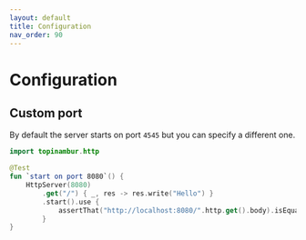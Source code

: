 ```yaml
---
layout: default
title: Configuration
nav_order: 90
---
```


# Configuration

## Custom port
By default the server starts on port `4545` but you can specify a different one.

```kotlin
import topinambur.http

@Test
fun `start on port 8080`() {
    HttpServer(8080)
        .get("/") { _, res -> res.write("Hello") }
        .start().use {
            assertThat("http://localhost:8080/".http.get().body).isEqualTo("Hello")
        }
}
```
